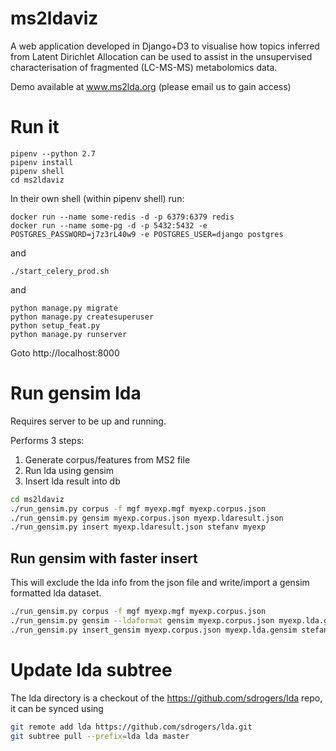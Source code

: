 # ms2ldaviz

A web application developed in Django+D3 to visualise how topics inferred from Latent Dirichlet Allocation can be used to assist in the unsupervised characterisation of fragmented (LC-MS-MS) metabolomics data.

Demo available at www.ms2lda.org (please email us to gain access)


# Run it

```
pipenv --python 2.7
pipenv install
pipenv shell
cd ms2ldaviz
```

In their own shell (within pipenv shell) run:
```
docker run --name some-redis -d -p 6379:6379 redis
docker run --name some-pg -d -p 5432:5432 -e POSTGRES_PASSWORD=j7z3rL40w9 -e POSTGRES_USER=django postgres
```
and
```
./start_celery_prod.sh
```
and
```
python manage.py migrate
python manage.py createsuperuser
python setup_feat.py
python manage.py runserver
```

Goto http://localhost:8000


# Run gensim lda

Requires server to be up and running.

Performs 3 steps:
1. Generate corpus/features from MS2 file
2. Run lda using gensim
3. Insert lda result into db


```bash
cd ms2ldaviz
./run_gensim.py corpus -f mgf myexp.mgf myexp.corpus.json
./run_gensim.py gensim myexp.corpus.json myexp.ldaresult.json
./run_gensim.py insert myexp.ldaresult.json stefanv myexp
```

## Run gensim with faster insert

This will exclude the lda info from the json file and write/import a gensim formatted lda dataset.

```bash
./run_gensim.py corpus -f mgf myexp.mgf myexp.corpus.json
./run_gensim.py gensim --ldaformat gensim myexp.corpus.json myexp.lda.gensim
./run_gensim.py insert_gensim myexp.corpus.json myexp.lda.gensim stefanv myexp
```

# Update lda subtree

The lda directory is a checkout of the https://github.com/sdrogers/lda repo, it can be synced using

```bash
git remote add lda https://github.com/sdrogers/lda.git
git subtree pull --prefix=lda lda master
```
